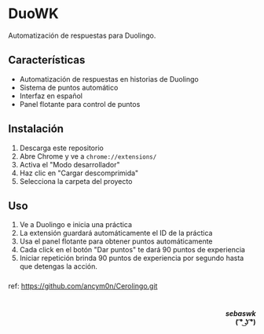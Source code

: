 # DuoWK

Automatización de respuestas para Duolingo.

## Características

- Automatización de respuestas en historias de Duolingo
- Sistema de puntos automático
- Interfaz en español
- Panel flotante para control de puntos

## Instalación

1. Descarga este repositorio
2. Abre Chrome y ve a `chrome://extensions/`
3. Activa el "Modo desarrollador"
4. Haz clic en "Cargar descomprimida"
5. Selecciona la carpeta del proyecto

## Uso

1. Ve a Duolingo e inicia una práctica
2. La extensión guardará automáticamente el ID de la práctica
3. Usa el panel flotante para obtener puntos automáticamente
4. Cada click en el botón "Dar puntos" te dará 90 puntos de experiencia
5. Iniciar repetición brinda 90 puntos de experiencia por segundo hasta que detengas la acción.

###

ref: https://github.com/ancym0n/Cerolingo.git

#

<p align="right">
<strong><em>sebaswk</em><br>
( ͡° ͜ʖ ͡°)</strong>
</p>